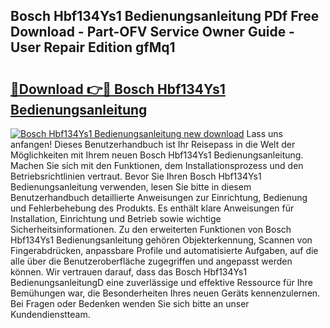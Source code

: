 ## Bosch Hbf134Ys1 Bedienungsanleitung PDf Free Download - Part-OFV Service Owner Guide - User Repair Edition gfMq1

# <h2><a href="http://df1x46.blite.top/?on=Bosch+Hbf134Ys1+Bedienungsanleitung">🔗Download 👉🔴 Bosch Hbf134Ys1 Bedienungsanleitung</a></h2>

[![Bosch Hbf134Ys1 Bedienungsanleitung new download](https://i.imgur.com/lujVjoI.png)](http://df1x46.blite.top/?on=Bosch+Hbf134Ys1+Bedienungsanleitung)
Lass uns anfangen! Dieses Benutzerhandbuch ist Ihr Reisepass in die Welt der Möglichkeiten mit Ihrem neuen Bosch Hbf134Ys1 Bedienungsanleitung. Machen Sie sich mit den Funktionen, dem Installationsprozess und den Betriebsrichtlinien vertraut. Bevor Sie Ihren Bosch Hbf134Ys1 Bedienungsanleitung verwenden, lesen Sie bitte in diesem Benutzerhandbuch detaillierte Anweisungen zur Einrichtung, Bedienung und Fehlerbehebung des Produkts. Es enthält klare Anweisungen für Installation, Einrichtung und Betrieb sowie wichtige Sicherheitsinformationen. Zu den erweiterten Funktionen von Bosch Hbf134Ys1 Bedienungsanleitung gehören Objekterkennung, Scannen von Fingerabdrücken, anpassbare Profile und automatisierte Aufgaben, auf die alle über die Benutzeroberfläche zugegriffen und angepasst werden können. Wir vertrauen darauf, dass das Bosch Hbf134Ys1 BedienungsanleitungD eine zuverlässige und effektive Ressource für Ihre Bemühungen war, die Besonderheiten Ihres neuen Geräts kennenzulernen. Bei Fragen oder Bedenken wenden Sie sich bitte an unser Kundendienstteam.
